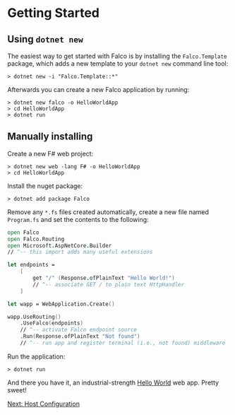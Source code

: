# Getting Started

## Using `dotnet new`

The easiest way to get started with Falco is by installing the `Falco.Template` package, which adds a new template to your `dotnet new` command line tool:

```shell
> dotnet new -i "Falco.Template::*"
```

Afterwards you can create a new Falco application by running:

```shell
> dotnet new falco -o HelloWorldApp
> cd HelloWorldApp
> dotnet run
```

## Manually installing

Create a new F# web project:

```shell
> dotnet new web -lang F# -o HelloWorldApp
> cd HelloWorldApp
```

Install the nuget package:

```shell
> dotnet add package Falco
```

Remove any `*.fs` files created automatically, create a new file named `Program.fs` and set the contents to the following:

```fsharp
open Falco
open Falco.Routing
open Microsoft.AspNetCore.Builder
// ^-- this import adds many useful extensions

let endpoints =
    [
        get "/" (Response.ofPlainText "Hello World!")
        // ^-- associate GET / to plain text HttpHandler
    ]

let wapp = WebApplication.Create()

wapp.UseRouting()
    .UseFalco(endpoints)
    // ^-- activate Falco endpoint source
    .Run(Response.ofPlainText "Not found")
    // ^-- run app and register terminal (i.e., not found) middleware
```

Run the application:

```shell
> dotnet run
```

And there you have it, an industrial-strength [Hello World](https://github.com/pimbrouwers/Falco/tree/master/examples/HelloWorld) web app. Pretty sweet!

[Next: Host Configuration](host-configuration.md)
